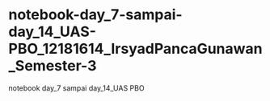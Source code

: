 # notebook-day_7-sampai-day_14_UAS-PBO_12181614_IrsyadPancaGunawan_Semester-3
notebook day_7 sampai day_14_UAS PBO

